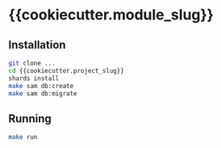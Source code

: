 # {{cookiecutter.module_slug}}

## Installation

```bash
git clone ...
cd {{cookiecutter.project_slug}}
shards install
make sam db:create
make sam db:migrate
```

## Running

```bash
make run
```